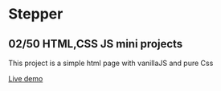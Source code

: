 # Stepper

## 02/50 HTML,CSS JS mini projects

This project is a simple html page with vanillaJS and pure Css


[Live demo](https://alvaroddg86.github.io/stepper/)